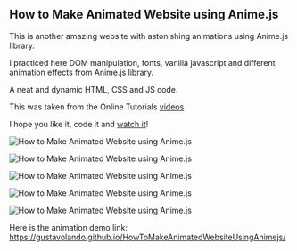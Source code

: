 ## How to Make Animated Website using Anime.js

This is another amazing website with astonishing animations using Anime.js library.

I practiced here DOM manipulation, fonts, vanilla javascript and different animation effects from Anime.js library.

A neat and dynamic HTML, CSS and JS code.

This was taken from the Online Tutorials [videos](https://www.youtube.com/watch?v=Po4ZYm6e0q0)

I hope you like it, code it and [watch it](https://gustavolando.github.io/HowToMakeAnimatedWebsiteUsingAnimejs/)!

![How to Make Animated Website using Anime.js](https://gustavolando.github.io/otHowToMakeAnimatedWebsiteUsingAnimejs/How%20to%20Make%20Animated%20Website%20using%20Anime.js%201.png)

![How to Make Animated Website using Anime.js](https://gustavolando.github.io/otHowToMakeAnimatedWebsiteUsingAnimejs/How%20to%20Make%20Animated%20Website%20using%20Anime.js%202.png)

![How to Make Animated Website using Anime.js](https://gustavolando.github.io/otHowToMakeAnimatedWebsiteUsingAnimejs/How%20to%20Make%20Animated%20Website%20using%20Anime.js%203.png)

![How to Make Animated Website using Anime.js](https://gustavolando.github.io/otHowToMakeAnimatedWebsiteUsingAnimejs/How%20to%20Make%20Animated%20Website%20using%20Anime.js%204.png)

![How to Make Animated Website using Anime.js](https://gustavolando.github.io/otHowToMakeAnimatedWebsiteUsingAnimejs/How%20to%20Make%20Animated%20Website%20using%20Anime.js%205.png)

Here is the animation demo link:  https://gustavolando.github.io/HowToMakeAnimatedWebsiteUsingAnimejs/
